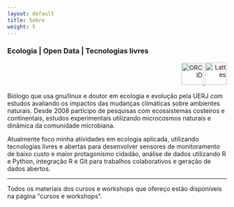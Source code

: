 ```yaml
---
layout: default
title: Sobre
weight: 5
---
```


<h3> Ecologia | Open Data | Tecnologias livres </h3>

<div class="container">
    <div align="right">
    <a href="http://orcid.org/0000-0001-5194-2338">
    <img border="0" alt="ORCID" src="https://orcid.org/sites/default/files/images/orcid_128x128.png" width="50" height="50"> 
    <a href="http://lattes.cnpq.br/5417781782669845">
    <img border="0" alt="Lattes" src="https://i.imgur.com/2iVxee6.png" width="50" height="51"></a>
    </div>
</div>

<a> Biólogo que usa gnu/linux e doutor em ecologia e evolução pela UERJ com estudos avaliando os impactos das mudanças climáticas sobre ambientes naturais. Desde 2008 participo de pesquisas com ecossistemas costeiros e continentais, estudos experimentais utilizando microcosmos naturais e dinâmica da comunidade microbiana.</a>

<a>Atualmente foco minha atividades em ecologia aplicada, utilizando tecnologias livres e abertas para desenvolver sensores de monitoramento de baixo custo e maior protagonismo cidadão, análise de dados utilizando R e Python, integração R e Git para trabalhos colaborativos e geração de dados abertos.</a>

---
<a>Todos os materiais dos cursos e workshops que ofereço estão disponíveis na página "cursos e workshops".</a>
